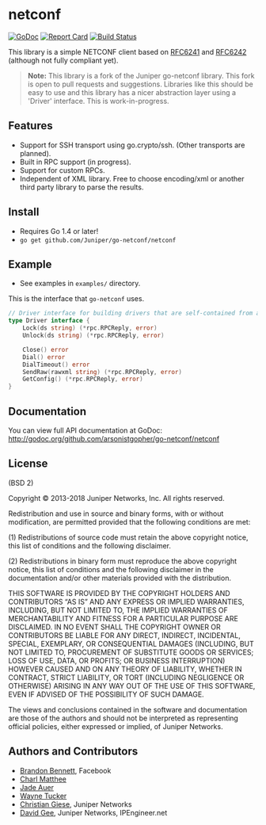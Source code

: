 # netconf

[![GoDoc](https://godoc.org/github.com/arsonistgopher/go-netconf/netconf?status.svg)](https://godoc.org/github.com/arsonistgopher/go-netconf/netconf)
[![Report Card](https://goreportcard.com/badge/github.com/Juniper/go-netconf/netconf)](https://goreportcard.com/report/github.com/Juniper/go-netconf/netconf)
[![Build Status](https://travis-ci.org/arsonistgopher/go-netconf.png)](https://travis-ci.org/arsonistgopher/go-netconf)

This library is a simple NETCONF client based on [RFC6241](http://tools.ietf.org/html/rfc6241) and [RFC6242](http://tools.ietf.org/html/rfc6242) (although not fully compliant yet).

> **Note:** This library is a fork of the Juniper go-netconf library. This fork is open to pull requests and suggestions. Libraries like this should be easy to use and this library has a nicer abstraction layer using a 'Driver' interface. This is work-in-progress.

## Features
* Support for SSH transport using go.crypto/ssh. (Other transports are planned).
* Built in RPC support (in progress).
* Support for custom RPCs.
* Independent of XML library.  Free to choose encoding/xml or another third party library to parse the results.

## Install
* Requires Go 1.4 or later!
* `go get github.com/Juniper/go-netconf/netconf`

## Example
* See examples in `examples/` directory.

This is the interface that `go-netconf` uses.

```go
// Driver interface for building drivers that are self-contained from a user's perspective.
type Driver interface {
	Lock(ds string) (*rpc.RPCReply, error)
	Unlock(ds string) (*rpc.RPCReply, error)

	Close() error
	Dial() error
	DialTimeout() error
	SendRaw(rawxml string) (*rpc.RPCReply, error)
	GetConfig() (*rpc.RPCReply, error)
}
```

## Documentation
You can view full API documentation at GoDoc: http://godoc.org/github.com/arsonistgopher/go-netconf/netconf

## License
(BSD 2)

Copyright © 2013-2018 Juniper Networks, Inc. All rights reserved.

Redistribution and use in source and binary forms, with or without modification, are permitted provided that the following conditions are met:

(1) Redistributions of source code must retain the above copyright notice, this list of conditions and the following disclaimer.

(2) Redistributions in binary form must reproduce the above copyright notice, this list of conditions and the following disclaimer in the documentation and/or other materials provided with the distribution.

THIS SOFTWARE IS PROVIDED BY THE COPYRIGHT HOLDERS AND CONTRIBUTORS “AS IS” AND ANY EXPRESS OR IMPLIED WARRANTIES, INCLUDING, BUT NOT LIMITED TO, THE IMPLIED WARRANTIES OF MERCHANTABILITY AND FITNESS FOR A PARTICULAR PURPOSE ARE DISCLAIMED. IN NO EVENT SHALL THE COPYRIGHT OWNER OR CONTRIBUTORS BE LIABLE FOR ANY DIRECT, INDIRECT, INCIDENTAL, SPECIAL, EXEMPLARY, OR CONSEQUENTIAL DAMAGES (INCLUDING, BUT NOT LIMITED TO, PROCUREMENT OF SUBSTITUTE GOODS OR SERVICES; LOSS OF USE, DATA, OR PROFITS; OR BUSINESS INTERRUPTION) HOWEVER CAUSED AND ON ANY THEORY OF LIABILITY, WHETHER IN CONTRACT, STRICT LIABILITY, OR TORT (INCLUDING NEGLIGENCE OR OTHERWISE) ARISING IN ANY WAY OUT OF THE USE OF THIS SOFTWARE, EVEN IF ADVISED OF THE POSSIBILITY OF SUCH DAMAGE.

The views and conclusions contained in the software and documentation are those of the authors and should not be interpreted as representing official policies, either expressed or implied, of Juniper Networks.

Authors and Contributors
------------------------
* [Brandon Bennett](https://github.com/nemith), Facebook
* [Charl Matthee](https://github.com/charl)
* [Jade Auer](https://github.com/jda)
* [Wayne Tucker](https://github.com/wtucker)
* [Christian Giese](https://github.com/GIC-de), Juniper Networks
* [David Gee](https://github.com/arsonistgopher), Juniper Networks, IPEngineer.net
